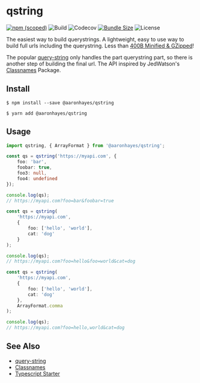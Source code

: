 # qstring

[![npm (scoped)](https://img.shields.io/npm/v/@aaronhayes/qstring?style=flat-square)](https://www.npmjs.com/package/@aaronhayes/qstring)
![Build](https://img.shields.io/travis/aaronhayes/qstring?style=flat-square)
![Codecov](https://img.shields.io/codecov/c/github/aaronhayes/qstring?style=flat-square)
[![Bundle Size](https://img.shields.io/bundlephobia/min/@aaronhayes/qstring?style=flat-square)](https://bundlephobia.com/result?p=@aaronhayes/qstring@1.0.1)
![License](https://img.shields.io/npm/l/@aaronhayes/qstring?style=flat-square)

The easiest way to build querystrings. A lightweight, easy to use way to build full urls including the querystring. Less than [400B Minified & GZipped](https://bundlephobia.com/result?p=@aaronhayes/qstring@1.0.1)!

The popular [query-string](https://github.com/sindresorhus/query-string) only handles the part querystring part, so there is another step of building the final url. The API inspired by JedWatson's [Classnames](https://github.com/JedWatson/classnames) Package.

## Install

```
$ npm install --save @aaronhayes/qstring
```

```
$ yarn add @aaronhayes/qstring
```

## Usage

```TypeScript
import qstring, { ArrayFormat } from '@aaronhayes/qstring';

const qs = qstring('https://myapi.com', {
    foo: 'bar',
    foobar: true,
    foo3: null,
    foo4: undefined
});

console.log(qs);
// https://myapi.com?foo=bar&foobar=true

const qs = qstring(
    'https://myapi.com',
    {
        foo: ['hello', 'world'],
        cat: 'dog'
    }
);

console.log(qs);
// https://myapi.com?foo=hello&foo=world&cat=dog

const qs = qstring(
    'https://myapi.com',
    {
        foo: ['hello', 'world'],
        cat: 'dog'
    },
    ArrayFormat.comma
);

console.log(qs);
// https://myapi.com?foo=hello,world&cat=dog

```

## See Also

- [query-string](https://github.com/sindresorhus/query-string)
- [Classnames](https://github.com/JedWatson/classnames)
- [Typescript Starter](https://github.com/bitjson/typescript-starter)

